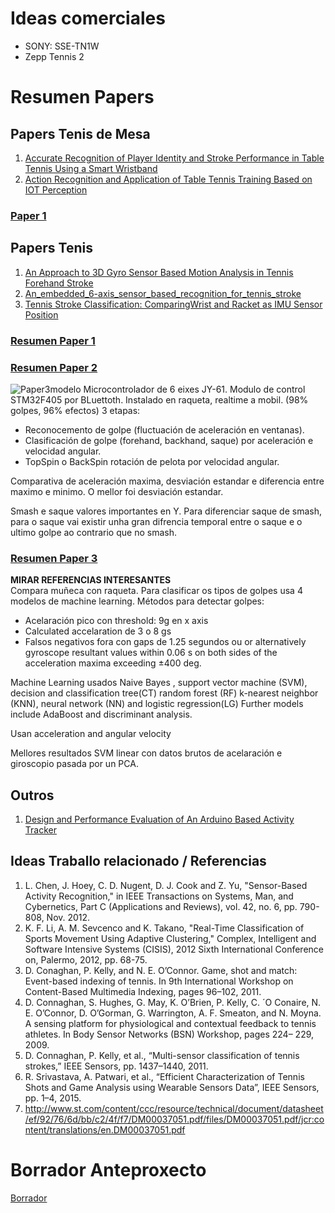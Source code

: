 
# Ideas comerciales
* SONY: SSE-TN1W
* Zepp Tennis 2

# Resumen Papers

## Papers Tenis de Mesa
1. [Accurate Recognition of Player Identity and Stroke Performance in Table Tennis Using a Smart Wristband](./SmartBandTableTennis.pdf)
2. [Action Recognition and Application of Table Tennis Training Based on IOT Perception](./IoTTableTennis.pdf)

### [Paper 1](./SmartBandTableTennis.pdf)

## Papers Tenis
1. [An Approach to 3D Gyro Sensor Based Motion Analysis in Tennis Forehand Stroke](#resumen-paper-1)
2. [An_embedded_6-axis_sensor_based_recognition_for_tennis_stroke](./An_embedded_6-axis_sensor_based_recognition_for_tennis_stroke.pdf)
3. [Tennis Stroke Classification: ComparingWrist and Racket as IMU Sensor Position](./ComparingWrist&Racket.pdf)

### [Resumen Paper 1](./ForehandGyro.pdf)
### [Resumen Paper 2](./An_embedded_6-axis_sensor_based_recognition_for_tennis_stroke.pdf)
![Paper3modelo](Paper3modelo.png)
Microcontrolador de 6 eixes JY-61. Modulo de control STM32F405 por BLuettoth. Instalado en raqueta, realtime a mobil. (98% golpes, 96% efectos)
3 etapas:
* Reconocemento de golpe (fluctuación de aceleración en ventanas).
* Clasificación de golpe (forehand, backhand, saque) por aceleración e velocidad angular.
* TopSpin o BackSpin rotación de pelota por velocidad angular.

Comparativa de aceleración maxima, desviación estandar e diferencia entre maximo e minimo. O mellor foi desviación estandar. 

Smash e saque valores importantes en Y. Para diferenciar saque de smash, para o saque vai existir unha gran difrencia temporal entre o saque e o ultimo golpe ao contrario que no smash.

### [Resumen Paper 3](./ComparingWrist&Racket.pdf)
**MIRAR REFERENCIAS INTERESANTES**  
Compara muñeca con raqueta. Para clasificar os tipos de golpes usa 4 modelos de machine learning.
Métodos para detectar golpes:
* Acelaración pico con threshold: 9g en x axis
* Calculated accelaration de 3 o 8 gs
* Falsos negativos fora con gaps de 1.25 segundos ou or alternatively gyroscope resultant values within 0.06 s on both sides of the acceleration maxima exceeding ±400 deg.

Machine Learning usados Naive Bayes , support vector machine (SVM), decision and classification tree(CT) random forest (RF) k-nearest neighbor (KNN), neural network (NN) and logistic regression(LG)  Further models include AdaBoost and discriminant analysis.

Usan acceleration and angular velocity  

Mellores resultados SVM linear con datos brutos de acelaración e giroscopio pasada por un PCA.

## Outros
1. [Design and Performance Evaluation of An Arduino Based Activity Tracker](./arduinoactivitytracker.pdf)

## Ideas Traballo relacionado / Referencias


1. L. Chen, J. Hoey, C. D. Nugent, D. J. Cook and Z. Yu, "Sensor-Based
Activity Recognition," in IEEE Transactions on Systems, Man, and
Cybernetics, Part C (Applications and Reviews), vol. 42, no. 6, pp. 790-
808, Nov. 2012.
2.  K. F. Li, A. M. Sevcenco and K. Takano, "Real-Time Classification of
Sports Movement Using Adaptive Clustering," Complex, Intelligent and
Software Intensive Systems (CISIS), 2012 Sixth International
Conference on, Palermo, 2012, pp. 68-75.
3.  D. Conaghan, P. Kelly, and N. E. O’Connor. Game, shot and match:
Event-based indexing of tennis. In 9th International Workshop on
Content-Based Multimedia Indexing, pages 96–102, 2011.
4. D. Connaghan, S. Hughes, G. May, K. O’Brien, P. Kelly, C. ´O Conaire,
N. E. O’Connor, D. O’Gorman, G. Warrington, A. F. Smeaton, and N.
Moyna. A sensing platform for physiological and contextual feedback to
tennis athletes. In Body Sensor Networks (BSN) Workshop, pages 224–
229, 2009.
5. D. Connaghan, P. Kelly, et al., “Multi-sensor classification of tennis
strokes,” IEEE Sensors, pp. 1437–1440, 2011.
6. R. Srivastava, A. Patwari, et al., “Efficient Characterization of Tennis
Shots and Game Analysis using Wearable Sensors Data”, IEEE Sensors,
pp. 1–4, 2015.
7. http://www.st.com/content/ccc/resource/technical/document/datasheet/ef/92/76/6d/bb/c2/4f/f7/DM00037051.pdf/files/DM00037051.pdf/jcr:content/translations/en.DM00037051.pdf
# Borrador Anteproxecto
[Borrador](./MUEI_Solicitude_Anteproxecto.docx)
